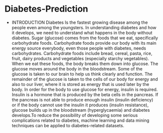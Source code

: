 # Diabetes-Prediction
- INTRODUCTION 
   Diabetes Is  the fastest growing disease among the people even among the youngsters. In understanding diabetes and how it develops, we need to understand what happens 
   in the body without diabetes. Sugar (glucose) comes from the foods that we eat, specifically carbohydrate foods. Carbohydrate foods provide our body with its main 
   energy source everybody, even those people with diabetes, needs carbohydrates. Carbohydrate foods include bread, cereal, pasta, rice, fruit, dairy products and 
   vegetables (especially starchy vegetables). When we eat these foods, the body breaks them down into glucose. The glucose moves around the body in the bloodstream.
   Some of the glucose is taken to our brain to help us think clearly and function. The remainder of the glucose is taken to the cells of our body for energy and also to 
   our liver, where it is stored as energy that is used later by the body. In order for the body to use glucose for energy, insulin is required. Insulin is
   a hormone  that is produced by the beta cells in the pancreas. If the pancreas is not able to produce enough insulin (insulin deficiency) or if the body cannot
   use   the insulin it produces (insulin resistance), glucose builds up in the bloodstream (hyperglycaemia) and diabetes develops.To reduce the possibility
   of developing some serious complications related to diabetes, machine learning and data mining techniques can be applied to diabetes-related datasets.
